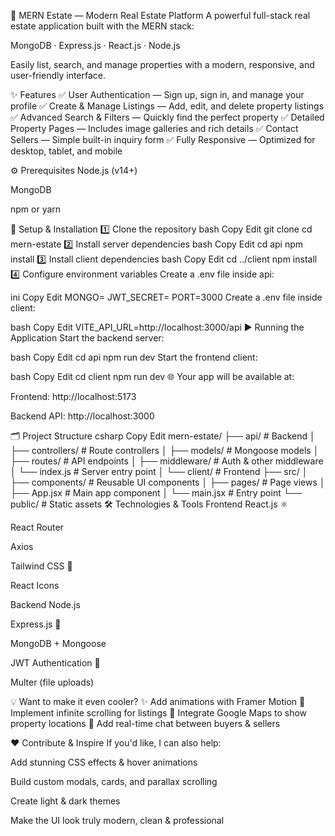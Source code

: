 🏡 MERN Estate — Modern Real Estate Platform
A powerful full-stack real estate application built with the MERN stack:

MongoDB · Express.js · React.js · Node.js

Easily list, search, and manage properties with a modern, responsive, and user-friendly interface.

✨ Features
✅ User Authentication — Sign up, sign in, and manage your profile
✅ Create & Manage Listings — Add, edit, and delete property listings
✅ Advanced Search & Filters — Quickly find the perfect property
✅ Detailed Property Pages — Includes image galleries and rich details
✅ Contact Sellers — Simple built-in inquiry form
✅ Fully Responsive — Optimized for desktop, tablet, and mobile

⚙️ Prerequisites
Node.js (v14+)

MongoDB

npm or yarn

🚀 Setup & Installation
1️⃣ Clone the repository
bash
Copy
Edit
git clone <repository-url>
cd mern-estate
2️⃣ Install server dependencies
bash
Copy
Edit
cd api
npm install
3️⃣ Install client dependencies
bash
Copy
Edit
cd ../client
npm install
4️⃣ Configure environment variables
Create a .env file inside api:

ini
Copy
Edit
MONGO=<your-mongodb-connection-string>
JWT_SECRET=<your-jwt-secret>
PORT=3000
Create a .env file inside client:

bash
Copy
Edit
VITE_API_URL=http://localhost:3000/api
▶️ Running the Application
Start the backend server:

bash
Copy
Edit
cd api
npm run dev
Start the frontend client:

bash
Copy
Edit
cd client
npm run dev
🌐 Your app will be available at:

Frontend: http://localhost:5173

Backend API: http://localhost:3000

🗂️ Project Structure
csharp
Copy
Edit
mern-estate/
├── api/                 # Backend
│   ├── controllers/     # Route controllers
│   ├── models/          # Mongoose models
│   ├── routes/          # API endpoints
│   ├── middleware/      # Auth & other middleware
│   └── index.js         # Server entry point
│
└── client/              # Frontend
    ├── src/
    │   ├── components/  # Reusable UI components
    │   ├── pages/       # Page views
    │   ├── App.jsx      # Main app component
    │   └── main.jsx     # Entry point
    └── public/          # Static assets
🛠️ Technologies & Tools
Frontend
React.js ⚛️

React Router

Axios

Tailwind CSS 🎨

React Icons

Backend
Node.js

Express.js 🚀

MongoDB + Mongoose

JWT Authentication 🔐

Multer (file uploads)

💡 Want to make it even cooler?
✨ Add animations with Framer Motion
🔄 Implement infinite scrolling for listings
📍 Integrate Google Maps to show property locations
💬 Add real-time chat between buyers & sellers


❤️ Contribute & Inspire
If you'd like, I can also help:

Add stunning CSS effects & hover animations

Build custom modals, cards, and parallax scrolling

Create light & dark themes

Make the UI look truly modern, clean & professional
